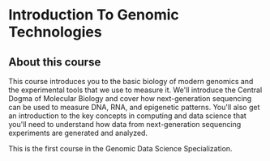 # Introduction To Genomic Technologies
## About this course

This course introduces you to the basic biology of modern genomics and the experimental tools that we use to measure it. We'll introduce the Central Dogma of Molecular Biology and cover how next-generation sequencing can be used to measure DNA, RNA, and epigenetic patterns. You'll also get an introduction to the key concepts in computing and data science that you'll need to understand how data from next-generation sequencing experiments are generated and analyzed.  

This is the first course in the Genomic Data Science Specialization. 
